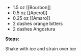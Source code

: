 * 1.5 oz [[Bourbon]]
* 0.5 oz [[Aperol]]
* 0.25 oz [[Amaro]]
* 2 dashes orange bitters
* 2 dashes Angostura

**Steps:**

Shake with ice and strain over ice